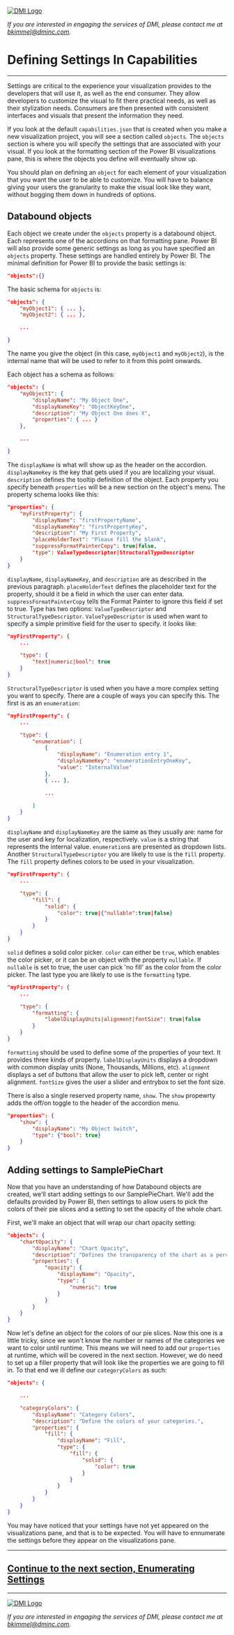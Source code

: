 [![DMI Logo](/img/DMI_Logo.png)](https://dminc.com/)

_If you are interested in engaging the services of DMI, please contact me at [bkimmel@dminc.com](mailto:bkimmel@dminc.com)._

# Defining Settings In Capabilities
---

Settings are critical to the experience your visualization provides to the developers that will use it, as well as the end consumer. They allow developers to customize the visual to fit there practical needs, as well as their stylization needs. Consumers are then presented with consistent interfaces and visuals that present the information they need.

If you look at the default `capabilities.json` that is created when you make a new visualization project, you will see a section called `objects`. The `objects` section is where you will specify the settings that are associated with your visual. If you look at the formatting section of the Power BI visualizations pane, this is where the objects you define will eventually show up.

You should plan on defining an `object` for each element of your visualization that you want the user to be able to customize. You will have to balance giving your users the granularity to make the visual look like they want, without bogging them down in hundreds of options.

## Databound objects
Each object we create under the `objects` property is a databound object. Each represents one of the accordions on that formatting pane. Power BI will also provide some generic settings as long as you have specified an `objects` property. These settings are handled entirely by Power BI. The minimal definition for Power BI to provide the basic settings is:

```json
"objects":{}
```

The basic schema for `objects` is:

```json
"objects": {
    "myObject1": { ... },
    "myObject2": { ... },

    ...

}
```

The name you give the object (in this case, `myObject1` and `myObject2`), is the internal name that will be used to refer to it from this point onwards.

Each object has a schema as follows:

```json
"objects": {
    "myObject1": {
        "displayName": "My Object One",
        "displayNameKey": "ObjectKeyOne",
        "description": "My Object One does X",
        "properties": { ... }
    },

    ...

}
```

The `displayName` is what will show up as the header on the accordion. `displayNameKey` is the key that gets used if you are localizing your visual. `description` defines the tooltip definition of the object. Each property you specify beneath `properties` will be a new section on the object's menu. The property schema looks like this:

```json
"properties": {
    "myFirstProperty": {
        "displayName": "firstPropertyName",
        "displayNameKey": "firstPropertyKey",
        "description": "My First Property",
        "placeHolderText": "Please fill the blank",
        "suppressFormatPainterCopy": true|false,
        "type": ValueTypeDescriptor|StructuralTypeDescriptor
    }
}
```

`displayName`, `displayNameKey`, and `description` are as described in the previous paragraph. `placeHolderText` defines the placeholder text for the property, should it be a field in which the user can enter data. `suppressFormatPainterCopy` tells the Format Painter to ignore this field if set to true. Type has two options: `ValueTypeDescriptor` and `StructuralTypeDescriptor`. `ValueTypeDescriptor` is used when want to specify a simple primitive field for the user to specify. it looks like:

```json
"myFirstProperty": {
    ...

    "type": {
        "text|numeric|bool": true
    }
}
```

`StructuralTypeDescriptor` is used when you have a more complex setting you want to specify. There are a couple of ways you can specify this. The first is as an `enumeration`:

```json
"myFirstProperty": {
    ...

    "type": {
        "enumeration": [
            {
                "displayName": "Enumeration entry 1",
                "displayNameKey": "enumerationEntryOneKey",
                "value": "InternalValue"
            },
            { ... },

            ...

        ]
    }
}
```

`displayName` and `displayNameKey` are the same as they usually are: name for the user and key for localization, respectively. `value` is a string that represents the internal value. `enumeration`s are presented as dropdown lists. Another `StructuralTypeDescriptor` you are likely to use is the `fill` property. The `fill` property defines colors to be used in your visualization.

```json
"myFirstProperty": {
    ...

    "type": {
        "fill": {
            "solid": {
                "color": true|{"nullable":true|false}
            }
        }
    }
}
```

`solid` defines a solid color picker. `color` can either be `true`, which enables the color picker, or it can be an object with the property `nullable`. If `nullable` is set to true, the user can pick 'no fill' as the color from the color picker. The last type you are likely to use is the `formatting` type.

```json
"myFirstProperty": {
    ...

    "type": {
        "formatting": {
            "labelDisplayUnits|alignment|fontSize": true|false
        }
    }
}
```

`formatting` should be used to define some of the properties of your text. It provides three kinds of property. `labelDisplayUnits` displays a dropdown with common display units (None, Thousands, Millions, etc). `alignment` displays a set of buttons that allow the user to pick left, center or right alignment. `fontSize` gives the user a slider and entrybox to set the font size.

There is also a single reserved property name, `show`. The `show` propewrty adds the off/on toggle to the header of the accordion menu.

```json
"properties": {
    "show": {
        "displayName": "My Object Switch",
        "type": {"bool": true}
    }
}
```

## Adding settings to SamplePieChart
Now that you have an understanding of how Databound objects are created, we'll start adding settings to our SamplePieChart. We'll add the defaults provided by Power BI, then settings to allow users to pick the colors of their pie slices and a setting to set the opacity of the whole chart.

First, we'll make an object that will wrap our chart opacity setting:

```json
"objects": {
    "chartOpacity": {
        "displayName": "Chart Opacity",
        "description": "Defines the transparency of the chart as a percentage.",
        "properties": {
            "opacity": {
                "displayName": "Opacity",
                "type": {
                    "numeric": true
                }
            }
        }
    }
}
```

Now let's define an object for the colors of our pie slices. Now this one is a little tricky, since we won't know the number or names of the categories we want to color until runtime. This means we will need to add our `properties` at runtime, which will be covered in the next section. However, we do need to set up a filler property that will look like the properties we are going to fill in. To that end we ill define our `categoryColors` as such:

```json
"objects": {

    ...

    "categoryColors": {
        "displayName": "Category Colors",
        "description": "Define the colors of your categories.",
        "properties": {
            "fill": {
                "displayName": "Fill",
                "type": {
                    "fill": {
                        "solid": {
                            "color": true
                        }
                    }
                }
            }
        }
    }
}
```

You may have noticed that your settings have not yet appeared on the visualizations pane, and that is to be expected. You will have to ennumerate the settings before they appear on the visualizations pane.

---
## **[Continue to the next section, Enumerating Settings](../advanced/SettingsEnumeration.md)**
---

[![DMI Logo](/img/DMI_Logo.png)](https://dminc.com/)

_If you are interested in engaging the services of DMI, please contact me at [bkimmel@dminc.com](mailto:bkimmel@dminc.com)._
